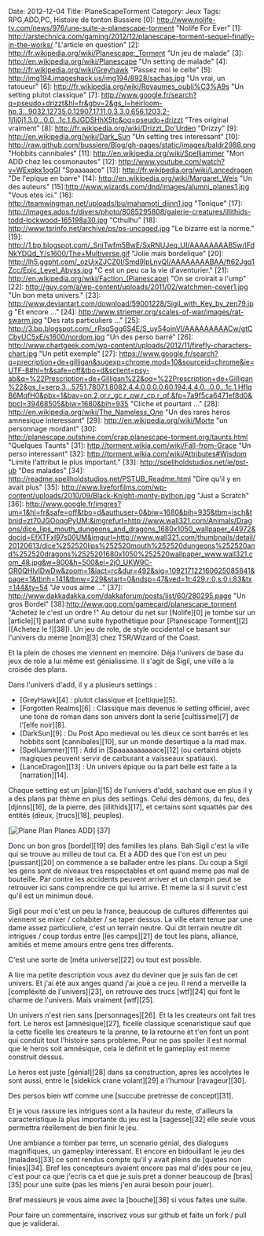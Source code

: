 Date: 2012-12-04
Title: PlaneScapeTorment
Category: Jeux
Tags: RPG,ADD,PC, Histoire de tonton Bussiere
[0]: http://www.nolife-tv.com/news/976/une-suite-a-planescape-torment  "Nolife For Ever"
[1]: http://arstechnica.com/gaming/2012/12/planescape-torment-sequel-finally-in-the-works/  "L'article en question"
[2]: http://fr.wikipedia.org/wiki/Planescape:_Torment "Un jeu de malade"
[3]: http://en.wikipedia.org/wiki/Planescape "Un setting de malade" 
[4]: http://fr.wikipedia.org/wiki/Greyhawk "Passez moi le celte" 
[5]: http://img194.imageshack.us/img194/8928/sachas.jpg "Un vrai, un tatoueur" 
[6]: http://fr.wikipedia.org/wiki/Royaumes_oubli%C3%A9s "Un setting plutot classique" 
[7]: http://www.google.fr/search?q=pseudo+drizzt&hl=fr&gbv=2&gs_l=heirloom-hp.3...9032.12735.0.12907.17.11.0.3.3.0.656.1203.2-1j1j0j1.3.0...0.0...1c.1.8JGDSHhX5tc&oq=pseudo+drizzt "Tres original vraiment"
[8]: http://fr.wikipedia.org/wiki/Drizzt_Do'Urden "Drizzy" 
[9]: http://en.wikipedia.org/wiki/Dark_Sun "Un setting tres interessant" 
[10]: http://raw.github.com/bussiere/Blog/gh-pages/static/images/baldr2988.png "Hobbits cannibales" 
[11]: http://en.wikipedia.org/wiki/Spelljammer "Mon ADD chez les cosmonautes" 
[12]: http://www.youtube.com/watch?v=WExqkx1ogGI "Spaaaaace" 
[13]: http://fr.wikipedia.org/wiki/Lancedragon "De l'epique en barre" 
[14]: http://en.wikipedia.org/wiki/Margaret_Weis "Un des auteurs" 
[15]:http://www.wizards.com/dnd/images/alumni_planes1.jpg "Vous etes ici." 
[16]: http://teamwingman.net/uploads/bu/mahamoti_djinn1.jpg "Tonique" 
[17]: http://images.ados.fr/divers/photo/8085295808/galerie-creatures/illithids-todd-lockwood-165198a30.jpg "Cthulhu" 
[18]: http://www.tsrinfo.net/archive/ps/ps-uncaged.jpg "Le bizarre est la norme." 
[19]: http://1.bp.blogspot.com/_SniTwfm5BwE/SxRNUJeq_UI/AAAAAAAAB5w/lFdNkYDQd_Y/s1600/The+Multiverse.gif "Jolie mais bordelique" 
[20]: http://lh5.ggpht.com/_ozUjxZJCZ0I/Smd9IpLnyQI/AAAAAAAABAA/ft62Jgq1Zcc/Epic_Level_Abyss.jpg "C est un peu ca la vie d'aventurier." 
[21]: http://en.wikipedia.org/wiki/Faction_(Planescape) "On se croirait a l'ump" 
[22]: http://guy.com/a/wp-content/uploads/2011/02/watchmen-cover1.jpg "Un bon meta univers."
[23]: http://www.deviantart.com/download/59001228/Sigil_with_Key_by_zen79.jpg "Et encore ..."
[24]: http://www.striemer.org/scales-of-war/images/rat-swarm.jpg "Des rats particuliers ..." 
[25]: http://3.bp.blogspot.com/_rRsqSgg6S4E/S_uy54oinVI/AAAAAAAAACw/gtCCbyUC5xE/s1600/nordom.jpg "Un des perso barré" 
[26]: http://www.chartgeek.com/wp-content/uploads/2012/11/firefly-characters-chart.jpg "Un petit exemple" 
[27]: https://www.google.fr/search?q=precription+de+gilligan&sugexp=chrome,mod=10&sourceid=chrome&ie=UTF-8#hl=fr&safe=off&tbo=d&sclient=psy-ab&q=%22Prescription+de+Gilligan%22&oq=%22Prescription+de+Gilligan%22&gs_l=serp.3...5751.7807.1.8082.4.4.0.0.0.0.60.194.4.4.0...0.0...1c.1.HfIqB6MqfH0&pbx=1&bav=on.2,or.r_gc.r_pw.r_cp.r_qf.&fp=7a9f5ca6471ef8d0&bpcl=39468505&biw=1680&bih=935 "Cliche et pourtant ..." 
[28]: http://en.wikipedia.org/wiki/The_Nameless_One "Un des rares heros amnesique interessant" 
[29]: http://en.wikipedia.org/wiki/Morte "un personnage mordant" 
[30]: http://planescape.outshine.com/crap.planescape-torment.org/taunts.html "Quelques Taunts" 
[31]: http://torment.wikia.com/wiki/Fall-from-Grace "Un perso interessant" 
[32]: http://torment.wikia.com/wiki/Attributes#Wisdom "Limite l'attribut le plus important." 
[33]: http://spellholdstudios.net/ie/pst-ub "Des malades" 
[34]: http://readme.spellholdstudios.net/PSTUB_Readme.html "Dire qu'il y en avait plus" 
[35]: http://www.liveforfilms.com/wp-content/uploads/2010/09/Black-Knight-monty-python.jpg "Just a Scratch" 
[36]: http://www.google.fr/imgres?um=1&hl=fr&safe=off&tbo=d&authuser=0&biw=1680&bih=935&tbm=isch&tbnid=zt70JGOoqgPyUM:&imgrefurl=http://www.wall321.com/Animals/Dragons/dice_lips_mouth_dungeons_and_dragons_1680x1050_wallpaper_44972&docid=EfXTFxl97s00UM&imgurl=http://www.wall321.com/thumbnails/detail/20120613/dice%252520lips%252520mouth%252520dungeons%252520and%252520dragons%2525201680x1050%252520wallpaper_www.wall321.com_48.jpg&w=800&h=500&ei=2jO_UKW9C-GR0QHlyIDwDw&zoom=1&iact=rc&dur=492&sig=109217122160625085841&page=1&tbnh=141&tbnw=229&start=0&ndsp=47&ved=1t:429,r:0,s:0,i:83&tx=144&ty=54 "Je vous aime ..." 
[37]: http://www.dakkadakka.com/dakkaforum/posts/list/60/280295.page "Un gros Bordel" 
[38]:http://www.gog.com/gamecard/planescape_torment "Achetez le c'est un ordre !"
Au detour du net sur [Nolife][0] je tombe sur un [article][1]  parlant d'une suite hypothétique pour [Planescape Torment][2] ([Achetez le !][38]). Un jeu de role, de style occidental ce basant sur l'univers du meme [nom][3] chez TSR/Wizard of the Coast.

Et la plein de choses me viennent en memoire. Déja l'univers de base du jeux de role a lui même est génialissime. Il s'agit de Sigil, une ville a la croisée des plans.

Dans l'univers d'add, il y a plusieurs settings :

* [GreyHawk][4] : plutot classique et [celtique][5].
* [Forgotten Realms][6] : Classique mais devenus le setting officiel, avec une tone de roman dans son univers dont la serie [cultissime][7] de l'[elfe noir][8].
* [DarkSun][9] : Du Post Apo medieval ou les dieux ce sont barrés et les hobbits sont [cannibales][10], sur un monde desertique a la mad max.
* [SpellJammer][11] : Add in [Spaaaaaaaaaace][12] (ou certains objets magiques peuvent servir de carburant a vaisseaux spatiaux).
* [LanceDragon][13] : Un univers épique ou la part belle est faite a la [narration][14].

Chaque setting est un [plan][15] de l'univers d'add, sachant que en plus il y a des plans par thème en plus des settings. Celui des démons, du feu, des [djinns][16], de la pierre, des [illithids][17], et certains sont squattés par des entités (dieux, [trucs][18], peuples).

[![Plane Plan Planes ADD](http://raw.github.com/bussiere/Blog/gh-pages/static/images/planes_thumb.jpg)] [37]

Donc un bon gros [bordel][19] des familles les plans. Bah Sigil c'est la ville qui se trouve au milieu de tout ca.
Et a ADD des que l'on est un peu [puissant][20] on commence a se ballader entre les plans. Du coup a Sigil les gens sont de niveaux tres respectables et ont quand meme pas mal de bouteille. Par contre les accidents peuvent arriver et un clampin peut se retrouver ici sans comprendre ce qui lui arrive. Et meme la si il survit c'est qu'il est un minimun doué.

Sigil pour moi c'est un peu la france, beaucoup de cultures differentes qui viennent se mixer / cohabiter / se taper dessus. La ville etant tenue par une dame assez particuliere, c'est un terrain neutre.
Qui dit terrain neutre dit intrigues / coup tordus entre [les camps][21] de tout les plans, alliance, amitiés et meme  amours entre gens tres differents.

C'est une sorte de [méta universe][22] ou tout est possible.

A lire ma petite description vous avez du deviner que je suis fan de cet univers. Et j'ai été aux anges quand j'ai joué a ce jeu. Il rend a merveille la [compléxité de l'univers][23], on retrouve des trucs [wtf][24] qui font le charme de l'univers. Mais vraiment [wtf][25].

Un univers n'est rien sans  [personnages][26]. Et la les createurs ont fait tres fort. Le heros est [amnésique][27], ficelle classique scenaristique sauf que la cette ficelle les createurs te la prenne, te la retourne et t'en font un pont qui conduit tout l'histoire sans probleme. Pour ne pas spoiler il est normal que le heros soit amnésique, cela le définit et le gameplay est meme construit dessus.

Le heros est juste [génial][28] dans sa construction, apres les accolytes le sont aussi, entre le [sidekick crane volant][29] a l'humour [ravageur][30].

Des persos bien wtf comme une [succube pretresse de concept][31].

Et je vous rassure les intrigues sont a la hauteur du reste, d'ailleurs la caracteristique la plus importante du jeu est la [sagesse][32] elle seule vous permettra réellement de bien finir le jeu.

Une ambiance a tomber par terre, un scenario génial, des dialogues magnifiques, un gameplay interessant.
Et encore en bidouillant le jeu des [malades][33] ce sont rendus compte qu'il y avait pleins de [quetes non finies][34].
Bref les concepteurs avaient encore pas mal d'idés pour ce jeu, c'est pour ca que j'ecris ca et que je suis pret a donner beaucoup de [bras][35] pour une suite (pas les miens j'en aurai besoin pour jouer).

Bref messieurs je vous aime avec la [bouche][36] si vous faites une suite.


Pour faire un commentaire, inscrivez vous sur github et faite un fork / pull que je validerai.


